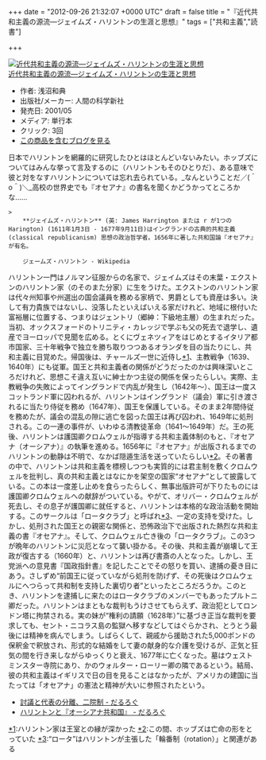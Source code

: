 
+++
date = "2012-09-26 21:32:07 +0000 UTC"
draft = false
title = "『近代共和主義の源流―ジェイムズ・ハリントンの生涯と思想』"
tags = ["共和主義","読書"]

+++
<div class="hatena-asin-detail"><a href="http://www.amazon.co.jp/exec/obidos/ASIN/4822601943/bestylesnet-22/"><img src="https://images-fe.ssl-images-amazon.com/images/I/41RJJHGDJVL._SL160_.jpg" class="hatena-asin-detail-image" alt="近代共和主義の源流―ジェイムズ・ハリントンの生涯と思想" title="近代共和主義の源流―ジェイムズ・ハリントンの生涯と思想"/></a><div class="hatena-asin-detail-info"><a href="http://www.amazon.co.jp/exec/obidos/ASIN/4822601943/bestylesnet-22/">近代共和主義の源流―ジェイムズ・ハリントンの生涯と思想</a><ul><li><span class="hatena-asin-detail-label">作者:</span> 浅沼和典</li><li><span class="hatena-asin-detail-label">出版社/メーカー:</span> 人間の科学新社</li><li><span class="hatena-asin-detail-label">発売日:</span> 2001/05</li><li><span class="hatena-asin-detail-label">メディア:</span> 単行本</li><li> <span class="hatena-asin-detail-label">クリック</span>: 3回</li><li><a href="http://d.hatena.ne.jp/asin/4822601943/bestylesnet-22" target="_blank">この商品を含むブログを見る</a></li></ul></div><div class="hatena-asin-detail-foot"></div></div>日本でハリントンを網羅的に研究したひとはほとんどいないみたい。ホッブズについてはみんな挙って言及するのに（ハリントンもそのひとりだ）、ある意味で彼と対をなすハリントンについては忘れ去られている。_なんということだ／(＾o＾)＼_高校の世界史でも『オセアナ』の書名を聞くかどうかってところかな……

    >
        **ジェイムズ・ハリントン** (英: James Harrington または r が1つの Harington) (1611年1月3日 - 1677年9月11日)はイングランドの古典的共和主義 (classical republicanism) 思想の政治哲学者。1656年に著した共和国論『オセアナ』が有名。

        ジェームズ・ハリントン - Wikipedia
    
ハリントン一門はノルマン征服からの名家で、ジェイムズはその末葉・エクストンのハリントン家（のそのまた分家）に生をうけた。エクストンのハリントン家は代々州知事や州選出の国会議員を務める家柄で、男爵としても資産は多い。決して有力貴族ではないし、没落したといえばいえる家だけれど、地域に根付いた富裕層に位置する、つまりはジェントリ（郷紳：下級地主層）の生まれだった。当初、オックスフォードのトリニティ・カレッジで学ぶも父の死去で退学し、遺産でヨーロッパで見聞を広める。とくにヴェネツィアをはじめとするイタリア都市国家、三十年戦争で独立を勝ち取りつつあるオランダを目の当たりにし、共和主義に目覚めた。帰国後は、チャールズ一世に近侍し<a href="#f-754ea8cd" name="fn-754ea8cd" title="ハリントン家は王室との縁が深かった">*1</a>、主教戦争（1639、1640年）にも従軍。国王と共和主義者の関係がどうだったのかは興味深いところだけれど、思想こそ違え互いに紳士かつ主従の関係を保ったらしい。実際、主教戦争の失敗によってイングランドで内乱が発生し（1642年～）、国王は一度スコットランド軍に囚われるが、ハリントンはイングランド（議会）軍に引き渡されるに当たり侍従を務め（1647年）、国王を保護している。そのまま2年間侍従を務めたが、議会の混乱の隙に逃亡を図った国王は再び囚われ、1649年に処刑される。この一連の事件が、いわゆる清教徒革命（1641～1649年）だ。王の死後、ハリントンは護国卿クロムウェルが指導する共和主義体制のもと、『オセアナ（オーシアナ）』の執筆を進める。1656年に『オセアナ』が出版されるまでのハリントンの動静は不明で、なかば隠遁生活を送っていたらしい<a href="#f-188bd239" name="fn-188bd239" title="この間、ホッブズは亡命の形をとっていた">*2</a>。その著書の中で、ハリントンは共和主義を標榜しつつも実質的には君主制を敷くクロムウェルを批判し、真の共和主義とはなにかを架空の国家“オセアナ”として披露している。この本は一度差し止めを食らったらしく、無事出版許可が下りたものには護国卿クロムウェルへの献辞がついている。やがて、オリバー・クロムウェルが死去し、その息子が護国卿に就任すると、ハリントンは本格的な政治活動を開始する。このサークルは「ロータクラブ」と呼ばれ<a href="#f-dad8e917" name="fn-dad8e917" title="“ロータ”はハリントンが主張した「輪番制（rotation）」と関連がある">*3</a>、一定の支持を受けた。しかし、処刑された国王との親密な関係と、恐怖政治下で出版された熱烈な共和主義の書『オセアナ』。そして、クロムウェル亡き後の「ロータクラブ」。この3つが晩年のハリントンに災厄となって襲い掛かる。その後、共和主義が崩壊して王政が復古する（1660年）と、ハリントンは再び書斎の人となった。しかし、王党派への意見書『国政指針書』を記したことでその怒りを買い、逮捕の憂き目にあう。さしずめ“前国王に従っていながら処刑を防げず、その死後はクロムウェルにへつらって共和制を支持した裏切り者”といったところだろうか。このとき、ハリントンを逮捕しに来たのはロータクラブのメンバーでもあったプルトニ卿だった。ハリントンはまともな裁判もうけさせてもらえず、政治犯としてロンドン塔に拘禁される。実の妹が“権利の請願（1628年）”に基づき正当な裁判を要求しても、セント・ニコラス島の監獄へ移すなどしてはぐらかされ、とうとう最後には精神を病んでしまう。しばらくして、親戚から援助された5,000ポンドの保釈金で釈放され、形式的な結婚をして妻の献身的な介護を受けるが、正気と狂気の間を行き来しながらゆっくりと衰え、1677年に亡くなった。墓はウェストミンスター寺院にあり、かのウォルター・ローリー卿の隣であるという。結局、彼の共和主義はイギリスで日の目を見ることはなかったが、アメリカの建国に当たっては「オセアナ」の憲法と精神が大いに参照されたという。

<ul>
<li><a href="https://blog.daruyanagi.jp/entry/2012/09/07/060926">討議と代表の分離、二院制 - だるろぐ</a></li>
<li><a href="https://blog.daruyanagi.jp/entry/2012/01/30/220146">ハリントンと『オーシアナ共和国』 - だるろぐ</a></li>
</ul><div class="footnote">
<a href="#fn-754ea8cd" name="f-754ea8cd" class="footnote-number">*1</a><span class="footnote-delimiter">:</span><span class="footnote-text">ハリントン家は王室との縁が深かった</span>
<a href="#fn-188bd239" name="f-188bd239" class="footnote-number">*2</a><span class="footnote-delimiter">:</span><span class="footnote-text">この間、ホッブズは亡命の形をとっていた</span>
<a href="#fn-dad8e917" name="f-dad8e917" class="footnote-number">*3</a><span class="footnote-delimiter">:</span><span class="footnote-text">“ロータ”はハリントンが主張した「輪番制（rotation）」と関連がある</span>
</div>

